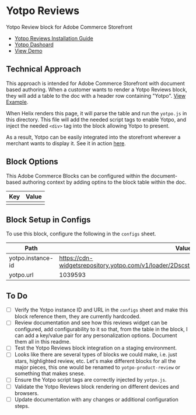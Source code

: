 # Yotpo Reviews

Yotpo Review block for Adobe Commerce Storefront

* [Yotpo Reviews Installation Guide](https://support.yotpo.com/docs/generic-other-platforms-installing-yotpo-reviews-v3)
* [Yotpo Dashoard](https://reviews.yotpo.com/#/home)
* [View Demo](https://main--showcase-evergreen-commerce-storefront--blueacorninc.hlx.live/yotpo/)

## Technical Approach

This approach is intended for Adobe Commerce Storefront with document based authoring. When a customer wants to render a Yotpo Reviews block, they will add a table to the doc with a header row containing "Yotpo". [View Example](https://docs.google.com/document/d/1zUt26xPAzziRJBb_YsyVht3DU0xmRVTDXc7rgmhrxtI/edit?tab=t.0). 


When Helix renders this page, it will parse the table and run the `yotpo.js` in this directory. This file will add the needed script tags to enable Yotpo, and inject the needed `<div>` tag into the block allowing Yotpo to present. 

As a result, Yotpo can be easily integrated into the storefront wherever a merchant wants to display it. See it in action [here](https://main--showcase-evergreen-commerce-storefront--blueacorninc.hlx.live/yotpo/).

## Block Options

This Adobe Commerce Blocks can be configured within the document-based authoring context by adding optins to the block table within the doc. 

| Key   | Value |
|-------|-------|
|       |       |

## Block Setup in Configs

To use this block, configure the following in the `configs` sheet.

| Path                | Value                                                                                   |
|---------------------|-----------------------------------------------------------------------------------------|
| yotpo.instance-id   | https://cdn-widgetsrepository.yotpo.com/v1/loader/2DscstHDudRbdPAOzC5foy1bLIBMZjhtyDjmsDJq |
| yotpo.url           | 1039593                                                                                 |
## To Do

- [ ] Verify the Yotpo instance ID and URL in the `configs` sheet and make this block reference them, they are currently hardcoded.
- [ ] Review documentation and see how this reviews widget can be configured, add configurability to it so that, from the table in the block, I can add a key/value pair for any personalization options. Document them all in this readme.
- [ ] Test the Yotpo Reviews block integration on a staging environment.
- [ ] Looks like there are several types of blocks we could make, i.e. just stars, highlighted review, etc. Let's make different blocks for all the major pieces, this one would be renamed to `yotpo-product-review` or something that makes snese.
- [ ] Ensure the Yotpo script tags are correctly injected by `yotpo.js`.
- [ ] Validate the Yotpo Reviews block rendering on different devices and browsers.
- [ ] Update documentation with any changes or additional configuration steps.

